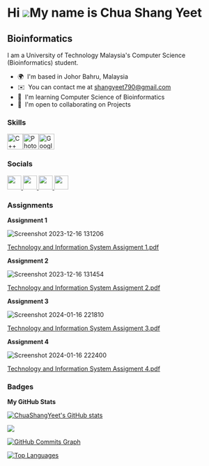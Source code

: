 Hi ![](https://user-images.githubusercontent.com/18350557/176309783-0785949b-9127-417c-8b55-ab5a4333674e.gif)My name is Chua Shang Yeet
=======================================================================================================================================

Bioinformatics
--------------

I am a University of Technology Malaysia's Computer Science (Bioinformatics) student.

* 🌍  I'm based in Johor Bahru, Malaysia
* ✉️  You can contact me at [shangyeet790@gmail.com](mailto:shangyeet790@gmail.com)
* 🧠  I'm learning Computer Science of Bioinformatics
* 🤝  I'm open to collaborating on Projects

### Skills


<p align="left">
<a href="https://docs.microsoft.com/en-us/cpp/?view=msvc-170" target="_blank" rel="noreferrer"><img src="https://raw.githubusercontent.com/danielcranney/readme-generator/main/public/icons/skills/cplusplus-colored.svg" width="36" height="36" alt="C++" /></a><a href="https://www.adobe.com/uk/products/photoshop.html" target="_blank" rel="noreferrer"><img src="https://raw.githubusercontent.com/danielcranney/readme-generator/main/public/icons/skills/photoshop-colored.svg" width="36" height="36" alt="Photoshop" /></a><a href="https://cloud.google.com/" target="_blank" rel="noreferrer"><img src="https://raw.githubusercontent.com/danielcranney/readme-generator/main/public/icons/skills/googlecloud-colored.svg" width="36" height="36" alt="Google Cloud" /></a>
</p>


### Socials

<p align="left"> <a href="https://discord.com/users/10yeetichua01" target="_blank" rel="noreferrer"> <picture> <source media="(prefers-color-scheme: dark)" srcset="undefined" /> <source media="(prefers-color-scheme: light)" srcset="https://raw.githubusercontent.com/danielcranney/readme-generator/main/public/icons/socials/discord.svg" /> <img src="https://raw.githubusercontent.com/danielcranney/readme-generator/main/public/icons/socials/discord.svg" width="32" height="32" /> </picture> </a> <a href="https://www.facebook.com/shang.yeet" target="_blank" rel="noreferrer"> <picture> <source media="(prefers-color-scheme: dark)" srcset="https://raw.githubusercontent.com/danielcranney/readme-generator/main/public/icons/socials/facebook-dark.svg" /> <source media="(prefers-color-scheme: light)" srcset="https://raw.githubusercontent.com/danielcranney/readme-generator/main/public/icons/socials/facebook.svg" /> <img src="https://raw.githubusercontent.com/danielcranney/readme-generator/main/public/icons/socials/facebook.svg" width="32" height="32" /> </picture> </a> <a href="https://www.github.com/ChuaShangYeet" target="_blank" rel="noreferrer"> <picture> <source media="(prefers-color-scheme: dark)" srcset="https://raw.githubusercontent.com/danielcranney/readme-generator/main/public/icons/socials/github-dark.svg" /> <source media="(prefers-color-scheme: light)" srcset="https://raw.githubusercontent.com/danielcranney/readme-generator/main/public/icons/socials/github.svg" /> <img src="https://raw.githubusercontent.com/danielcranney/readme-generator/main/public/icons/socials/github.svg" width="32" height="32" /> </picture> </a> <a href="http://www.instagram.com/yeetichua10" target="_blank" rel="noreferrer"> <picture> <source media="(prefers-color-scheme: dark)" srcset="undefined" /> <source media="(prefers-color-scheme: light)" srcset="https://raw.githubusercontent.com/danielcranney/readme-generator/main/public/icons/socials/instagram.svg" /> <img src="https://raw.githubusercontent.com/danielcranney/readme-generator/main/public/icons/socials/instagram.svg" width="32" height="32" /> </picture> </a></p>

### Assignments

<b>Assignment 1</b>

![Screenshot 2023-12-16 131206](https://github.com/ChuaShangYeet/ChuaShangYeet/assets/149682808/9b02f73d-6e04-4ff9-aff1-c1a1812a15d6)

[Technology and Information System Assigment 1.pdf](https://github.com/ChuaShangYeet/ChuaShangYeet/files/13951210/Technology.and.Information.System.Assigment.1.pdf)

<b>Assignment 2</b>

![Screenshot 2023-12-16 131454](https://github.com/ChuaShangYeet/ChuaShangYeet/assets/149682808/1d396fa0-aabe-455b-a1a5-4979e686aad8)

[Technology and Information System Assigment 2.pdf](https://github.com/ChuaShangYeet/ChuaShangYeet/files/13951218/Technology.and.Information.System.Assigment.2.pdf)

<b>Assignment 3</b>

![Screenshot 2024-01-16 221810](https://github.com/ChuaShangYeet/ChuaShangYeet/assets/149682808/ec9173c1-de7e-4604-a659-bc409c512fa7)

[Technology and Information System Assigment 3.pdf](https://github.com/ChuaShangYeet/ChuaShangYeet/files/13951220/Technology.and.Information.System.Assigment.3.pdf)

<b>Assignment 4</b>

![Screenshot 2024-01-16 222400](https://github.com/ChuaShangYeet/ChuaShangYeet/assets/149682808/dcbe46af-076c-4d5e-922d-b468473bdb72)

[Technology and Information System Assigment 4.pdf](https://github.com/ChuaShangYeet/ChuaShangYeet/files/13951450/Technology.and.Information.System.Assigment.4.pdf)

### Badges

<b>My GitHub Stats</b>

<a href="http://www.github.com/ChuaShangYeet"><img src="https://github-readme-stats.vercel.app/api?username=ChuaShangYeet&show_icons=true&hide=&count_private=true&title_color=0891b2&text_color=ffffff&icon_color=0891b2&bg_color=1c1917&hide_border=true&show_icons=true" alt="ChuaShangYeet's GitHub stats" /></a>
 
<a href="http://www.github.com/ChuaShangYeet"><img src="https://github-readme-streak-stats.herokuapp.com/?user=ChuaShangYeet&stroke=ffffff&background=1c1917&ring=0891b2&fire=0891b2&currStreakNum=ffffff&currStreakLabel=0891b2&sideNums=ffffff&sideLabels=ffffff&dates=ffffff&hide_border=true" /></a>

<a href="http://www.github.com/ChuaShangYeet"><img src="https://github-readme-activity-graph.cyclic.app/graph?username=ChuaShangYeet&bg_color=1c1917&color=ffffff&line=0891b2&point=ffffff&area_color=1c1917&area=true&hide_border=true&custom_title=GitHub%20Commits%20Graph" alt="GitHub Commits Graph" /></a>

<a href="https://github.com/ChuaShangYeet" align="left"><img src="https://github-readme-stats.vercel.app/api/top-langs/?username=ChuaShangYeet&langs_count=10&title_color=0891b2&text_color=ffffff&icon_color=0891b2&bg_color=1c1917&hide_border=true&locale=en&custom_title=Top%20%Languages" alt="Top Languages" /></a>
